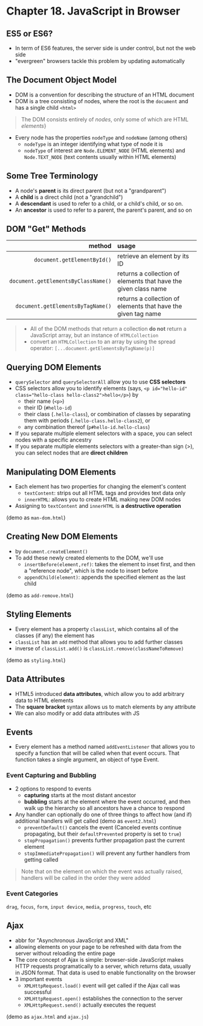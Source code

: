 # Chapter 18. JavaScript in Browser  

## ES5 or ES6?
+ In term of ES6 features, the server side is under control, but not the web side
+ "evergreen" browsers tackle this problem by updating automatically  

## The Document Object Model  
+ DOM is a convention for describing the structure of an HTML document  
+ DOM is a tree consisting of nodes, where the root is the `document` and has a single child `<html>`  

> The DOM consists entirely of *nodes*, only some of which are HTML *elements*}

+ Every node has the properties `nodeType` and `nodeName` (among others)
    - `nodeType` is an integer identifying what type of node it is
    - `nodeType` of interest are `Node.ELEMENT_NODE` (HTML elements) and `Node.TEXT_NODE` (text contents usually within HTML elements)

## Some Tree Terminology  
+ A node's **parent** is its direct parent (but not a "grandparent")  
+ A **child** is a direct child (not a "grandchild")  
+ A **descendant** is used to refer to a child, or a child's child, or so on. 
+ An **ancestor** is used to refer to a parent, the parent's parent, and so on

## DOM "Get" Methods  
method                              | usage 
-----------------------------------:|:---------------------------------------------------------------
`document.getElementById()`         |  retrieve an element by its ID
`document.getElementsByClassName()` | returns a collection of elements that have the given class name 
`document.getElementsByTagName()`   | returns a collection of elements that have the given tag name

> + All of the DOM methods that return a collection **do not** return a JavaScript array, but an instance of `HTMLCollection`  
> + convert an `HTMLCollection` to an array by using the spread operator: `[...document.getElementsByTagName(p)]`

## Querying DOM Elements  
+ `querySelector` and `querySelectorAll` allow you to use **CSS selectors**  
+ CSS selectors allow you to identify elements (says, `<p id="hello-id" class="hello-class hello-class2">hello</p>`) by  
    - their name (`<p>`)  
    - their ID (`#hello-id`)  
    - their class (`.hello-class`), or combination of classes by separating them with periods (`.hello-class.hello-class2`), or   
    - any combination thereof (`p#hello-id.hello-class`)  
+ If you separate multiple element selectors with a space, you can select nodes with a specific ancestry  
+ If you separate multiple elements selectors with a greater-than sign (>), you can select nodes that are **direct children**

## Manipulating DOM Elements  
+ Each element has two properties for changing the element's content  
    - `textContent`: strips out all HTML tags and provides text data only    
    - `innerHTML`: allows you to create HTML making new DOM nodes  
+  Assigning to `textContent` and `innerHTML` is **a destructive operation**  

(demo as `man-dom.html`)  

## Creating New DOM Elements  
+ by `document.createElement()`  
+ To add these newly created elements to the DOM, we'll use  
    - `insertBefore(element,ref)`: takes the element to inset first, and then a "reference node", which is the node to insert before
    - `appendChild(element)`: appends the specified element as the last child  

(demo as `add-remove.html`)  

## Styling Elements  
+  Every element has a property `classList`, which contains all of
the classes (if any) the element has  
+ `classList` has an `add` method that allows you to add further classes  
+ inverse of `classList.add()` is `classList.remove(classNameToRemove)`  

(demo as `styling.html`)

## Data Attributes  
+ HTML5 introduced **data attributes**, which allow you to add arbitrary data to HTML elements  
+ The **square bracket** syntax allows us to match elements by any attribute
+ We can also modify or add data attributes with JS  

## Events  
+ Every element has a method named `addEventListener` that allows you to specify a function that will be called when that event occurs. That function takes a single argument, an object of type Event.

### Event Capturing and Bubbling  
+ 2 options to respond to events  
    - **capturing** starts at the most distant ancestor  
    - **bubbling** starts at the element where the event occurred, and then walk up the hierarchy so all ancestors have a chance to respond  
+ Any handler can optionally do one of three things to affect how (and if) additional handlers will get called (demo as `event2.html`)     
    - `preventDefault()` cancels the event (Canceled events continue propagating, but their `defaultPrevented` property is set to `true`)  
    - `stopPropagation()` prevents further propagation past the current element   
    - `stopImmediatePropagation()` will prevent any further handlers from getting called  
> Note that on the element on which the event was actually raised, handlers will be called in the order they were added

### Event Categories  
`drag`, `focus`, `form`, `input device`, `media`, `progress`, `touch`, etc

## Ajax  
+ abbr for "Asynchronous JavaScript and XML"  
+ allowing elements on your page to be refreshed with data from the server without reloading the entire page  
+ The core concept of Ajax is simple: browser-side JavaScript makes HTTP requests programatically to a server, which returns data, usually in JSON format. That data is used to enable functionality on the browser  
+ 3 important events  
    - `XMLHttpRequest.load()` event will get called if the Ajax call was successful  
    - `XMLHttpRequest.open()` establishes the connection to the server  
    - `XMLHttpRequest.send()` actually executes the request  

(demo as `ajax.html` and `ajax.js`)  
